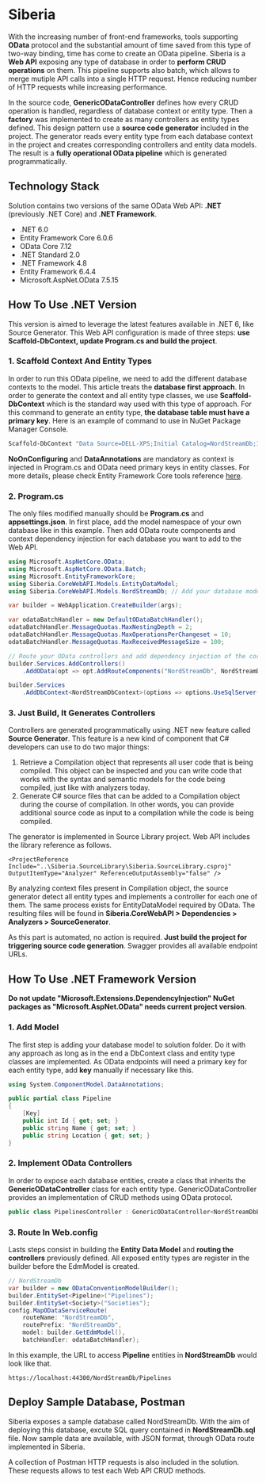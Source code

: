 
# Siberia

With the increasing number of front-end frameworks, tools supporting **OData** protocol and the substantial amount of time saved from this type of two-way binding, 
time has come to create an OData pipeline. Siberia is a **Web API** exposing any type of database in order to **perform CRUD operations** on them. This pipeline supports also batch,
which allows to merge mutiple API calls into a single HTTP request. Hence reducing number of HTTP requests while increasing performance.

In the source code, **GenericODataController** defines how every CRUD operation is handled, regardless of database context or entity type. Then a **factory** was 
implemented to create as many controllers as entity types defined. This design pattern use a **source code generator** included in the project. The generator reads
every entity type from each database context in the project and creates corresponding controllers and entity data models. The result is a **fully operational OData pipeline** which 
is generated programmatically.

## Technology Stack

Solution contains two versions of the same OData Web API: **.NET** (previously .NET Core) and **.NET Framework**.

- .NET 6.0
- Entity Framework Core 6.0.6
- OData Core 7.12
- .NET Standard 2.0
- .NET Framework 4.8
- Entity Framework 6.4.4
- Microsoft.AspNet.OData 7.5.15

## How To Use .NET Version

This version is aimed to leverage the latest features available in .NET 6, like Source Generator. This Web API configuration is made of three steps: **use Scaffold-DbContext, update Program.cs and build the project**.

### 1. Scaffold Context And Entity Types

In order to run this OData pipeline, we need to add the different database contexts to the model.
This article treats the **database first approach**. In order to generate the context and all entity type classes, we use **Scaffold-DbContext** which is the standard way used with this type of approach. For this command to generate an entity type, **the database table must have a primary key**. 
Here is an example of command to use in NuGet Package Manager Console.

```sh
Scaffold-DbContext "Data Source=DELL-XPS;Initial Catalog=NordStreamDb;Integrated Security=True" Microsoft.EntityFrameworkCore.SqlServer -OutputDir Models/NordStreamDb -NoOnConfiguring -UseDatabaseNames -DataAnnotations -Force
```

**NoOnConfiguring** and **DataAnnotations** are mandatory as context is injected in Program.cs and OData need primary keys in entity classes. For more details, please check Entity Framework Core tools reference [here](https://docs.microsoft.com/en-us/ef/core/cli/powershell#scaffold-dbcontext).

### 2. Program.cs

The only files modified manually should be **Program.cs** and **appsettings.json**. In first place, add the model namespace of your own database like in this example. Then add OData route components and context dependency injection for each database you want to add to the Web API.
```cs
using Microsoft.AspNetCore.OData;
using Microsoft.AspNetCore.OData.Batch;
using Microsoft.EntityFrameworkCore;
using Siberia.CoreWebAPI.Models.EntityDataModel;
using Siberia.CoreWebAPI.Models.NordStreamDb; // Add your database model namespace like this

var builder = WebApplication.CreateBuilder(args);

var odataBatchHandler = new DefaultODataBatchHandler();
odataBatchHandler.MessageQuotas.MaxNestingDepth = 2;
odataBatchHandler.MessageQuotas.MaxOperationsPerChangeset = 10;
odataBatchHandler.MessageQuotas.MaxReceivedMessageSize = 100;

// Route your OData controllers and add dependency injection of the corresponding context here
builder.Services.AddControllers()
    .AddOData(opt => opt.AddRouteComponents("NordStreamDb", NordStreamDbEntityDataModel.GeEntityTypeDataModel(), odataBatchHandler));

builder.Services
    .AddDbContext<NordStreamDbContext>(options => options.UseSqlServer(builder.Configuration.GetConnectionString("NordStreamDbEntities")));
```

### 3. Just Build, It Generates Controllers

Controllers are generated programmatically using .NET new feature called **Source Generator**. This feature is a new kind of component that C# developers can use to do two major things:

1. Retrieve a Compilation object that represents all user code that is being compiled. This object can be inspected and you can write code that works with the syntax and semantic models for the code being compiled, just like with analyzers today.
1. Generate C# source files that can be added to a Compilation object during the course of compilation. In other words, you can provide additional source code as input to a compilation while the code is being compiled.

The generator is implemented in Source Library project. Web API includes the library reference as follows.
```csproj
<ProjectReference Include="..\Siberia.SourceLibrary\Siberia.SourceLibrary.csproj" OutputItemType="Analyzer" ReferenceOutputAssembly="false" />
```

By analyzing context files present in Compilation object, the source generator detect all entity types and implements a controller for each one of them. The same process exists for EntityDataModel required by OData. 
The resulting files will be found in **Siberia.CoreWebAPI > Dependencies > Analyzers > SourceGenerator**.

As this part is automated, no action is required. **Just build the project for triggering source code generation**. Swagger provides all available endpoint URLs.

## How To Use .NET Framework Version

**Do not update "Microsoft.Extensions.DependencyInjection" NuGet packages as "Microsoft.AspNet.OData" needs current project version**.

### 1. Add Model

The first step is adding your database model to solution folder. Do it with any approach as long as in the end a DbContext class and entity type classes are implemented. As OData endpoints will need a primary key for each entity type, add **key** manually if necessary like this.

```cs
using System.ComponentModel.DataAnnotations;

public partial class Pipeline
{
    [Key]
    public int Id { get; set; }
    public string Name { get; set; }
    public string Location { get; set; }
}
```

### 2. Implement OData Controllers

In order to expose each database entities, create a class that inherits the **GenericODataController** class for each entity type. GenericODataController provides an implementation of CRUD methods using OData protocol.
```cs
public class PipelinesController : GenericODataController<NordStreamDbEntities, Pipeline> { public PipelinesController() { Context = new NordStreamDbEntities(); } }
```


### 3. Route In Web.config

Lasts steps consist in building the **Entity Data Model** and **routing the controllers** previously defined. All exposed entity types are register in the builder before the EdmModel is created.

```cs
// NordStreamDb
var builder = new ODataConventionModelBuilder();
builder.EntitySet<Pipeline>("Pipelines");
builder.EntitySet<Society>("Societies");
config.MapODataServiceRoute(
    routeName: "NordStreamDb",
    routePrefix: "NordStreamDb",
    model: builder.GetEdmModel(),
    batchHandler: odataBatchHandler);
```
In this example, the URL to access **Pipeline** entities in **NordStreamDb** would look like that.

```
https://localhost:44300/NordStreamDb/Pipelines
```

## Deploy Sample Database, Postman

Siberia exposes a sample database called NordStreamDb. With the aim of deploying this database, excute SQL query contained in **NordStreamDb.sql** file. Now sample data are available, with JSON format, through OData route implemented in Siberia.

A collection of Postman HTTP requests is also included in the solution. These requests allows to test each Web API CRUD methods.